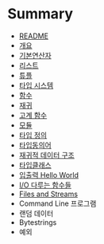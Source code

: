 # Summary

* [README](README.md)
* [개요](chapter1.md)
* [기본연산자](starting-out.md)
* [리스트](types-and-typeclasses.md)
* [튜플](tuples.md)
* [타입 시스템](type-system.md)
* [함수](syntax-in-functions.md)
* [재귀](recursion.md)
* [고계 함수](highorderfunction.md)
* [모듈](modules.md)
* [타입 정의](making-types.md)
* [타입동의어](d0c0-c785-b3d9-c758-c5b4.md)
* [재귀적 데이터 구조](c7ac-adc0-c801-b370-c774-d130-ad6c-c870.md)
* [타입클래스](d0c0-c785-d074-b798-c2a4.md)
* [입출력 Hello World](c785-cd9c-b825.md)
* [I/O 다루는 함수들](io-b2e4-b8e8-b294-d568-c218-b4e4.md)
* [Files and Streams](files-and-streams.md)
* Command Line 프로그램
* 랜덤 데이터
* Bytestrings
* 예외

